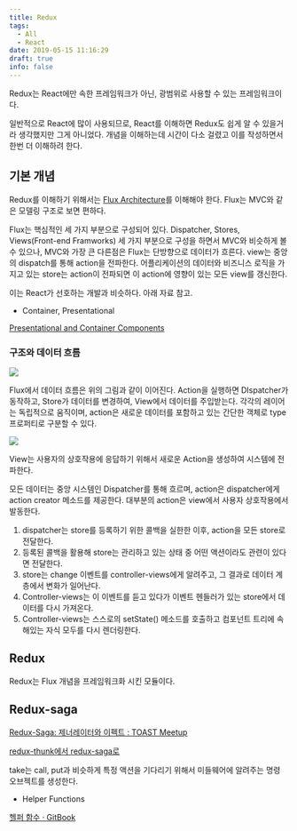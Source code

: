```yaml
---
title: Redux
tags:
  - All
  - React
date: 2019-05-15 11:16:29
draft: true
info: false
---
```


Redux는 React에만 속한 프레임워크가 아닌, 광범위로 사용할 수 있는 프레임워크이다.

일반적으로 React에 많이 사용되므로, React를 이해하면 Redux도 쉽게 알 수 있을거라 생각했지만 그게 아니었다. 개념을 이해하는데 시간이 다소 걸렸고 이를 작성하면서 한번 더 이해하려 한다.

## 기본 개념

Redux를 이해하기 위해서는 [Flux Architecture](https://haruair.github.io/flux/docs/overview.html)를 이해해야 한다. Flux는 MVC와 같은 모델링 구조로 보면 편하다.

Flux는 핵심적인 세 가지 부분으로 구성되어 있다. Dispatcher, Stores, Views(Front-end Framworks) 세 가지 부분으로 구성을 하면서 MVC와 비슷하게 볼 수 있으나, MVC와 가장 큰 다른점은 Flux는 단방향으로 데이터가 흐른다. view는 중앙의 dispatch를 통해 action을 전파한다. 어플리케이션의 데이터와 비즈니스 로직을 가지고 있는 store는 action이 전파되면 이 action에 영향이 있는 모든 view를 갱신한다.

이는 React가 선호하는 개발과 비슷하다. 아래 자료 참고.

- Container, Presentational

[Presentational and Container Components](https://medium.com/@dan_abramov/smart-and-dumb-components-7ca2f9a7c7d0)

### 구조와 데이터 흐름

![](https://haruair.github.io/flux/img/flux-simple-f8-diagram-1300w.png)

Flux에서 데이터 흐름은 위의 그림과 같이 이어진다. Action을 실행하면 DIspatcher가 동작하고, Store가 데이터를 변경하여, View에서 데이터를 주입받는다. 각각의 레이어는 독립적으로 움직이며, action은 새로운 데이터를 포함하고 있는 간단한 객체로 type 프로퍼티로 구분할 수 있다.

![](https://haruair.github.io/flux/img/flux-simple-f8-diagram-with-client-action-1300w.png)

View는 사용자의 상호작용에 응답하기 위해서 새로운 Action을 생성하여 시스템에 전파한다.

모든 데이터는 중앙 시스템인 Dispatcher를 통해 흐르며, action은 dispatcher에게 action creator 메소드를 제공한다. 대부분의 action은 view에서 사용자 상호작용에서 발동한다.

1. dispatcher는 store를 등록하기 위한 콜백을 실한한 이후, action을 모든 store로 전달한다.
2. 등록된 콜백을 활용해 store는 관리하고 있는 상태 중 어떤 액션이라도 관련이 있다면 전달한다.
3. store는 change 이벤트를 controller-views에게 알려주고, 그 결과로 데이터 계층에서 변화가 일어난다.
4. Controller-views는 이 이벤트를 듣고 있다가 이벤트 헨들러가 있는 store에서 데이터를 다시 가져온다.
5. Controller-views는 스스로의 setState() 메소드를 호출하고 컴포넌트 트리에 속해있는 자식 모두를 다시 렌더링한다.

## Redux

Redux는 Flux 개념을 프레임워크화 시킨 모듈이다.

## Redux-saga

[Redux-Saga: 제너레이터와 이펙트 : TOAST Meetup](https://meetup.toast.com/posts/140)

[redux-thunk에서 redux-saga로](https://orezytivarg.github.io/from-redux-thunk-to-sagas/)

take는 call, put과 비슷하게 특정 액션을 기다리기 위해서 미들웨어에 알려주는 명령 오브젝트를 생성한다.

- Helper Functions

[헬퍼 함수 · GitBook](https://mskims.github.io/redux-saga-in-korean/basics/UsingSagaHelpers.html)

